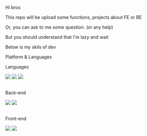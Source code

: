 Hi bros

This repo will be upload some functions, projects about FE or BE

Or, you can ask to me some question. (or any help)

But you should understand that I'm lazy and wait

Below is my skils of dev

Platform & Languages

Languages
<div>
    <img src="https://img.shields.io/badge/JavaScript-FFFFFF?style=round-square&logo=JavaScript&logoColor=F7DF1E&labelColor=black"/>
    <img src="https://img.shields.io/badge/TypeScript-FFFFFF?style=round-square&logo=TypeScript&logoColor=3178C6&labelColor=black"/>
    <img src="https://img.shields.io/badge/Dart-FFFFFF?style=round-square&logo=Dart&logoColor=0175C2&labelColor=black"/>
</div><br />

Back-end
<div>
    <img src="https://img.shields.io/badge/Node.js-FFFFFF?style=round-square&logo=Node.js&logoColor=339933&labelColor=black"/>
    <img src="https://img.shields.io/badge/Express-FFFFFF?style=round-square&logo=Express&logoColor=FFFFFF&labelColor=black"/>
</div><br />

Front-end
<div>
    <img src="https://img.shields.io/badge/React-FFFFFF?style=round-square&logo=React&logoColor=61DAFB&labelColor=black"/>
    <img src="https://img.shields.io/badge/Vue.js-FFFFFF?style=round-square&logo=Vue.js&logoColor=4FC08D&labelColor=black"/>
</div><br />
